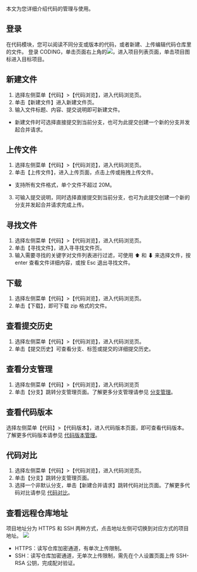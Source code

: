 本文为您详细介绍代码的管理与使用。

## 登录
在代码模块，您可以阅读不同分支或版本的代码，或者新建、上传编辑代码仓库里的文件。
登录 CODING，单击页面右上角的<img src ="https://main.qcloudimg.com/raw/7531b01c25014beb2754277107fc4ab1.png" style ="margin:0">，进入项目列表页面，单击项目图标进入目标项目。


## 新建文件

1. 选择左侧菜单【代码】>【代码浏览】，进入代码浏览页。
2. 单击【新建文件】进入新建文件页。
3. 输入文件标题、内容、提交说明即可新建文件。
 - 新建文件时可选择直接提交到当前分支，也可为此提交创建一个新的分支并发起合并请求。

## 上传文件
1. 选择左侧菜单【代码】>【代码浏览】，进入代码浏览页。
2. 单击【上传文件】，进入上传页面，点击上传或拖拽上传文件。
  -  支持所有文件格式，单个文件不超过 20M。
3. 可输入提交说明，同时选择直接提交到当前分支，也可为此提交创建一个新的分支并发起合并请求完成上传。

## 寻找文件
1. 选择左侧菜单【代码】>【代码浏览】，进入代码浏览页。
2. 单击【寻找文件】，进入寻寻找文件页。
3. 输入需要寻找的关键字对文件列表进行过滤，可使用 ⬆ 和 ⬇ 来选择文件，按 enter 查看文件详细内容，或按 Esc 退出寻找文件。

## 下载
1. 选择左侧菜单【代码】>【代码浏览】，进入代码浏览页。
2. 单击【下载】，即可下载 zip 格式的文件。

## 查看提交历史
1. 选择左侧菜单【代码】>【代码浏览】，进入代码浏览页。
2. 单击【提交历史】可查看分支、标签或提交的详细提交历史。

## 查看分支管理
1. 选择左侧菜单【代码】>【代码浏览】，进入代码浏览页
2. 单击【分支】跳转分支管理页面。了解更多分支管理请参见 [分支管理](https://cloud.tencent.com/document/product/1112/36785)。

## 查看代码版本
选择左侧菜单【代码】>【代码版本】，进入代码版本页面，即可查看代码版本。了解更多代码版本请参见 [代码版本管理](https://cloud.tencent.com/document/product/1112/36806#.E4.BB.A3.E7.A0.81.E7.89.88.E6.9C.AC.E7.AE.A1.E7.90.86)。

## 代码对比
1. 选择左侧菜单【代码】>【代码浏览】，进入代码浏览页。
2. 单击【分支】跳转分支管理页面。
3. 选择一个非默认分支，单击【新建合并请求】跳转代码对比页面。了解更多代码对比请参见 [代码对比](https://cloud.tencent.com/document/product/1112/36805#.E4.BB.A3.E7.A0.81.E5.AF.B9.E6.AF.94)。

## 查看远程仓库地址
项目地址分为 HTTPS 和 SSH 两种方式，点击地址左侧可切换到对应方式的项目地址。
![](https://main.qcloudimg.com/raw/d5dcfb142e85518da93d94c59949489c.png)
- HTTPS：读写仓库加密通道，有单次上传限制。
- SSH：读写仓库加密通道，无单次上传限制，需先在个人设置页面上传 SSH-RSA 公钥，完成配对验证。
